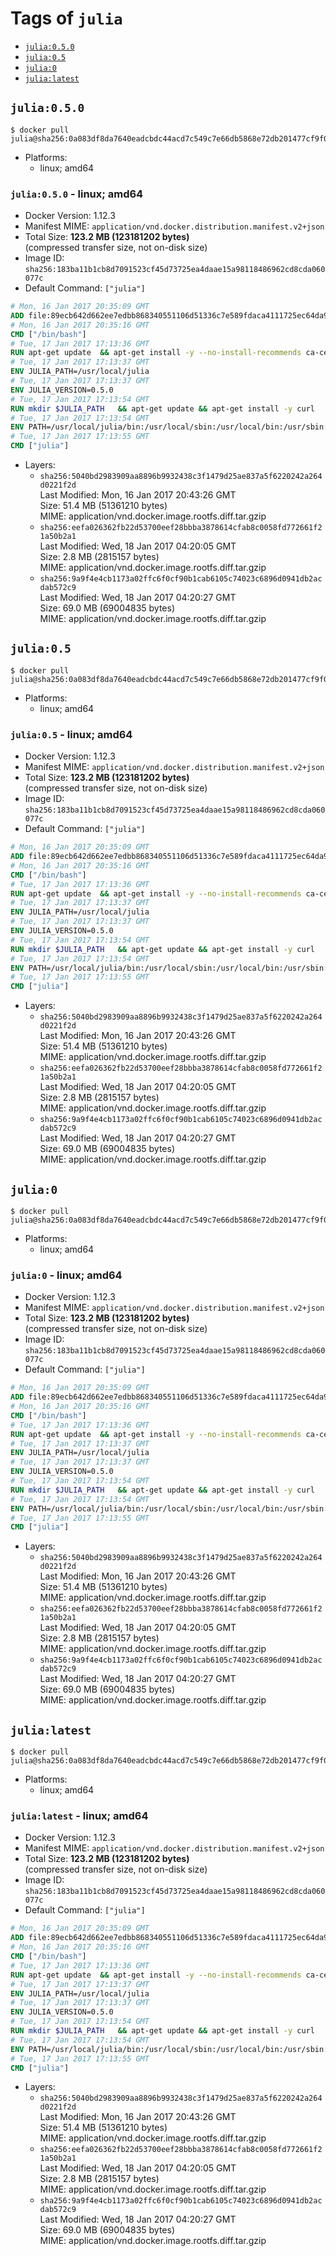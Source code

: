 <!-- THIS FILE IS GENERATED VIA './update-remote.sh' -->

# Tags of `julia`

-	[`julia:0.5.0`](#julia050)
-	[`julia:0.5`](#julia05)
-	[`julia:0`](#julia0)
-	[`julia:latest`](#julialatest)

## `julia:0.5.0`

```console
$ docker pull julia@sha256:0a083df8da7640eadcbdc44acd7c549c7e66db5868e72db201477cf9f0ff2afd
```

-	Platforms:
	-	linux; amd64

### `julia:0.5.0` - linux; amd64

-	Docker Version: 1.12.3
-	Manifest MIME: `application/vnd.docker.distribution.manifest.v2+json`
-	Total Size: **123.2 MB (123181202 bytes)**  
	(compressed transfer size, not on-disk size)
-	Image ID: `sha256:183ba11b1cb8d7091523cf45d73725ea4daae15a98118486962cd8cda060077c`
-	Default Command: `["julia"]`

```dockerfile
# Mon, 16 Jan 2017 20:35:09 GMT
ADD file:89ecb642d662ee7edbb868340551106d51336c7e589fdaca4111725ec64da957 in / 
# Mon, 16 Jan 2017 20:35:16 GMT
CMD ["/bin/bash"]
# Tue, 17 Jan 2017 17:13:36 GMT
RUN apt-get update 	&& apt-get install -y --no-install-recommends ca-certificates 	&& rm -rf /var/lib/apt/lists/*
# Tue, 17 Jan 2017 17:13:37 GMT
ENV JULIA_PATH=/usr/local/julia
# Tue, 17 Jan 2017 17:13:37 GMT
ENV JULIA_VERSION=0.5.0
# Tue, 17 Jan 2017 17:13:54 GMT
RUN mkdir $JULIA_PATH 	&& apt-get update && apt-get install -y curl 	&& curl -sSL "https://julialang.s3.amazonaws.com/bin/linux/x64/${JULIA_VERSION%[.-]*}/julia-${JULIA_VERSION}-linux-x86_64.tar.gz" -o julia.tar.gz 	&& curl -sSL "https://julialang.s3.amazonaws.com/bin/linux/x64/${JULIA_VERSION%[.-]*}/julia-${JULIA_VERSION}-linux-x86_64.tar.gz.asc" -o julia.tar.gz.asc 	&& export GNUPGHOME="$(mktemp -d)" 	&& gpg --keyserver ha.pool.sks-keyservers.net --recv-keys 3673DF529D9049477F76B37566E3C7DC03D6E495 	&& gpg --batch --verify julia.tar.gz.asc julia.tar.gz 	&& rm -r "$GNUPGHOME" julia.tar.gz.asc 	&& tar -xzf julia.tar.gz -C $JULIA_PATH --strip-components 1 	&& rm -rf /var/lib/apt/lists/* julia.tar.gz*
# Tue, 17 Jan 2017 17:13:54 GMT
ENV PATH=/usr/local/julia/bin:/usr/local/sbin:/usr/local/bin:/usr/sbin:/usr/bin:/sbin:/bin
# Tue, 17 Jan 2017 17:13:55 GMT
CMD ["julia"]
```

-	Layers:
	-	`sha256:5040bd2983909aa8896b9932438c3f1479d25ae837a5f6220242a264d0221f2d`  
		Last Modified: Mon, 16 Jan 2017 20:43:26 GMT  
		Size: 51.4 MB (51361210 bytes)  
		MIME: application/vnd.docker.image.rootfs.diff.tar.gzip
	-	`sha256:eefa026362fb22d53700eef28bbba3878614cfab8c0058fd772661f21a50b2a1`  
		Last Modified: Wed, 18 Jan 2017 04:20:05 GMT  
		Size: 2.8 MB (2815157 bytes)  
		MIME: application/vnd.docker.image.rootfs.diff.tar.gzip
	-	`sha256:9a9f4e4cb1173a02ffc6f0cf90b1cab6105c74023c6896d0941db2acdab572c9`  
		Last Modified: Wed, 18 Jan 2017 04:20:27 GMT  
		Size: 69.0 MB (69004835 bytes)  
		MIME: application/vnd.docker.image.rootfs.diff.tar.gzip

## `julia:0.5`

```console
$ docker pull julia@sha256:0a083df8da7640eadcbdc44acd7c549c7e66db5868e72db201477cf9f0ff2afd
```

-	Platforms:
	-	linux; amd64

### `julia:0.5` - linux; amd64

-	Docker Version: 1.12.3
-	Manifest MIME: `application/vnd.docker.distribution.manifest.v2+json`
-	Total Size: **123.2 MB (123181202 bytes)**  
	(compressed transfer size, not on-disk size)
-	Image ID: `sha256:183ba11b1cb8d7091523cf45d73725ea4daae15a98118486962cd8cda060077c`
-	Default Command: `["julia"]`

```dockerfile
# Mon, 16 Jan 2017 20:35:09 GMT
ADD file:89ecb642d662ee7edbb868340551106d51336c7e589fdaca4111725ec64da957 in / 
# Mon, 16 Jan 2017 20:35:16 GMT
CMD ["/bin/bash"]
# Tue, 17 Jan 2017 17:13:36 GMT
RUN apt-get update 	&& apt-get install -y --no-install-recommends ca-certificates 	&& rm -rf /var/lib/apt/lists/*
# Tue, 17 Jan 2017 17:13:37 GMT
ENV JULIA_PATH=/usr/local/julia
# Tue, 17 Jan 2017 17:13:37 GMT
ENV JULIA_VERSION=0.5.0
# Tue, 17 Jan 2017 17:13:54 GMT
RUN mkdir $JULIA_PATH 	&& apt-get update && apt-get install -y curl 	&& curl -sSL "https://julialang.s3.amazonaws.com/bin/linux/x64/${JULIA_VERSION%[.-]*}/julia-${JULIA_VERSION}-linux-x86_64.tar.gz" -o julia.tar.gz 	&& curl -sSL "https://julialang.s3.amazonaws.com/bin/linux/x64/${JULIA_VERSION%[.-]*}/julia-${JULIA_VERSION}-linux-x86_64.tar.gz.asc" -o julia.tar.gz.asc 	&& export GNUPGHOME="$(mktemp -d)" 	&& gpg --keyserver ha.pool.sks-keyservers.net --recv-keys 3673DF529D9049477F76B37566E3C7DC03D6E495 	&& gpg --batch --verify julia.tar.gz.asc julia.tar.gz 	&& rm -r "$GNUPGHOME" julia.tar.gz.asc 	&& tar -xzf julia.tar.gz -C $JULIA_PATH --strip-components 1 	&& rm -rf /var/lib/apt/lists/* julia.tar.gz*
# Tue, 17 Jan 2017 17:13:54 GMT
ENV PATH=/usr/local/julia/bin:/usr/local/sbin:/usr/local/bin:/usr/sbin:/usr/bin:/sbin:/bin
# Tue, 17 Jan 2017 17:13:55 GMT
CMD ["julia"]
```

-	Layers:
	-	`sha256:5040bd2983909aa8896b9932438c3f1479d25ae837a5f6220242a264d0221f2d`  
		Last Modified: Mon, 16 Jan 2017 20:43:26 GMT  
		Size: 51.4 MB (51361210 bytes)  
		MIME: application/vnd.docker.image.rootfs.diff.tar.gzip
	-	`sha256:eefa026362fb22d53700eef28bbba3878614cfab8c0058fd772661f21a50b2a1`  
		Last Modified: Wed, 18 Jan 2017 04:20:05 GMT  
		Size: 2.8 MB (2815157 bytes)  
		MIME: application/vnd.docker.image.rootfs.diff.tar.gzip
	-	`sha256:9a9f4e4cb1173a02ffc6f0cf90b1cab6105c74023c6896d0941db2acdab572c9`  
		Last Modified: Wed, 18 Jan 2017 04:20:27 GMT  
		Size: 69.0 MB (69004835 bytes)  
		MIME: application/vnd.docker.image.rootfs.diff.tar.gzip

## `julia:0`

```console
$ docker pull julia@sha256:0a083df8da7640eadcbdc44acd7c549c7e66db5868e72db201477cf9f0ff2afd
```

-	Platforms:
	-	linux; amd64

### `julia:0` - linux; amd64

-	Docker Version: 1.12.3
-	Manifest MIME: `application/vnd.docker.distribution.manifest.v2+json`
-	Total Size: **123.2 MB (123181202 bytes)**  
	(compressed transfer size, not on-disk size)
-	Image ID: `sha256:183ba11b1cb8d7091523cf45d73725ea4daae15a98118486962cd8cda060077c`
-	Default Command: `["julia"]`

```dockerfile
# Mon, 16 Jan 2017 20:35:09 GMT
ADD file:89ecb642d662ee7edbb868340551106d51336c7e589fdaca4111725ec64da957 in / 
# Mon, 16 Jan 2017 20:35:16 GMT
CMD ["/bin/bash"]
# Tue, 17 Jan 2017 17:13:36 GMT
RUN apt-get update 	&& apt-get install -y --no-install-recommends ca-certificates 	&& rm -rf /var/lib/apt/lists/*
# Tue, 17 Jan 2017 17:13:37 GMT
ENV JULIA_PATH=/usr/local/julia
# Tue, 17 Jan 2017 17:13:37 GMT
ENV JULIA_VERSION=0.5.0
# Tue, 17 Jan 2017 17:13:54 GMT
RUN mkdir $JULIA_PATH 	&& apt-get update && apt-get install -y curl 	&& curl -sSL "https://julialang.s3.amazonaws.com/bin/linux/x64/${JULIA_VERSION%[.-]*}/julia-${JULIA_VERSION}-linux-x86_64.tar.gz" -o julia.tar.gz 	&& curl -sSL "https://julialang.s3.amazonaws.com/bin/linux/x64/${JULIA_VERSION%[.-]*}/julia-${JULIA_VERSION}-linux-x86_64.tar.gz.asc" -o julia.tar.gz.asc 	&& export GNUPGHOME="$(mktemp -d)" 	&& gpg --keyserver ha.pool.sks-keyservers.net --recv-keys 3673DF529D9049477F76B37566E3C7DC03D6E495 	&& gpg --batch --verify julia.tar.gz.asc julia.tar.gz 	&& rm -r "$GNUPGHOME" julia.tar.gz.asc 	&& tar -xzf julia.tar.gz -C $JULIA_PATH --strip-components 1 	&& rm -rf /var/lib/apt/lists/* julia.tar.gz*
# Tue, 17 Jan 2017 17:13:54 GMT
ENV PATH=/usr/local/julia/bin:/usr/local/sbin:/usr/local/bin:/usr/sbin:/usr/bin:/sbin:/bin
# Tue, 17 Jan 2017 17:13:55 GMT
CMD ["julia"]
```

-	Layers:
	-	`sha256:5040bd2983909aa8896b9932438c3f1479d25ae837a5f6220242a264d0221f2d`  
		Last Modified: Mon, 16 Jan 2017 20:43:26 GMT  
		Size: 51.4 MB (51361210 bytes)  
		MIME: application/vnd.docker.image.rootfs.diff.tar.gzip
	-	`sha256:eefa026362fb22d53700eef28bbba3878614cfab8c0058fd772661f21a50b2a1`  
		Last Modified: Wed, 18 Jan 2017 04:20:05 GMT  
		Size: 2.8 MB (2815157 bytes)  
		MIME: application/vnd.docker.image.rootfs.diff.tar.gzip
	-	`sha256:9a9f4e4cb1173a02ffc6f0cf90b1cab6105c74023c6896d0941db2acdab572c9`  
		Last Modified: Wed, 18 Jan 2017 04:20:27 GMT  
		Size: 69.0 MB (69004835 bytes)  
		MIME: application/vnd.docker.image.rootfs.diff.tar.gzip

## `julia:latest`

```console
$ docker pull julia@sha256:0a083df8da7640eadcbdc44acd7c549c7e66db5868e72db201477cf9f0ff2afd
```

-	Platforms:
	-	linux; amd64

### `julia:latest` - linux; amd64

-	Docker Version: 1.12.3
-	Manifest MIME: `application/vnd.docker.distribution.manifest.v2+json`
-	Total Size: **123.2 MB (123181202 bytes)**  
	(compressed transfer size, not on-disk size)
-	Image ID: `sha256:183ba11b1cb8d7091523cf45d73725ea4daae15a98118486962cd8cda060077c`
-	Default Command: `["julia"]`

```dockerfile
# Mon, 16 Jan 2017 20:35:09 GMT
ADD file:89ecb642d662ee7edbb868340551106d51336c7e589fdaca4111725ec64da957 in / 
# Mon, 16 Jan 2017 20:35:16 GMT
CMD ["/bin/bash"]
# Tue, 17 Jan 2017 17:13:36 GMT
RUN apt-get update 	&& apt-get install -y --no-install-recommends ca-certificates 	&& rm -rf /var/lib/apt/lists/*
# Tue, 17 Jan 2017 17:13:37 GMT
ENV JULIA_PATH=/usr/local/julia
# Tue, 17 Jan 2017 17:13:37 GMT
ENV JULIA_VERSION=0.5.0
# Tue, 17 Jan 2017 17:13:54 GMT
RUN mkdir $JULIA_PATH 	&& apt-get update && apt-get install -y curl 	&& curl -sSL "https://julialang.s3.amazonaws.com/bin/linux/x64/${JULIA_VERSION%[.-]*}/julia-${JULIA_VERSION}-linux-x86_64.tar.gz" -o julia.tar.gz 	&& curl -sSL "https://julialang.s3.amazonaws.com/bin/linux/x64/${JULIA_VERSION%[.-]*}/julia-${JULIA_VERSION}-linux-x86_64.tar.gz.asc" -o julia.tar.gz.asc 	&& export GNUPGHOME="$(mktemp -d)" 	&& gpg --keyserver ha.pool.sks-keyservers.net --recv-keys 3673DF529D9049477F76B37566E3C7DC03D6E495 	&& gpg --batch --verify julia.tar.gz.asc julia.tar.gz 	&& rm -r "$GNUPGHOME" julia.tar.gz.asc 	&& tar -xzf julia.tar.gz -C $JULIA_PATH --strip-components 1 	&& rm -rf /var/lib/apt/lists/* julia.tar.gz*
# Tue, 17 Jan 2017 17:13:54 GMT
ENV PATH=/usr/local/julia/bin:/usr/local/sbin:/usr/local/bin:/usr/sbin:/usr/bin:/sbin:/bin
# Tue, 17 Jan 2017 17:13:55 GMT
CMD ["julia"]
```

-	Layers:
	-	`sha256:5040bd2983909aa8896b9932438c3f1479d25ae837a5f6220242a264d0221f2d`  
		Last Modified: Mon, 16 Jan 2017 20:43:26 GMT  
		Size: 51.4 MB (51361210 bytes)  
		MIME: application/vnd.docker.image.rootfs.diff.tar.gzip
	-	`sha256:eefa026362fb22d53700eef28bbba3878614cfab8c0058fd772661f21a50b2a1`  
		Last Modified: Wed, 18 Jan 2017 04:20:05 GMT  
		Size: 2.8 MB (2815157 bytes)  
		MIME: application/vnd.docker.image.rootfs.diff.tar.gzip
	-	`sha256:9a9f4e4cb1173a02ffc6f0cf90b1cab6105c74023c6896d0941db2acdab572c9`  
		Last Modified: Wed, 18 Jan 2017 04:20:27 GMT  
		Size: 69.0 MB (69004835 bytes)  
		MIME: application/vnd.docker.image.rootfs.diff.tar.gzip
